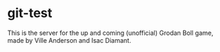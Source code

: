 # git-test
This is the server for the up and coming (unofficial) Grodan Boll game, made by Ville Anderson and Isac Diamant.
